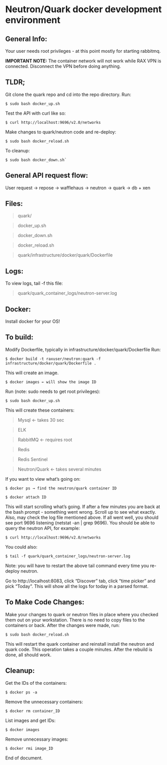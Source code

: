 # Neutron/Quark docker development environment

## General Info:
Your user needs root privileges - at this point mostly for starting rabbitmq.

**IMPORTANT NOTE:** The container network will not work while RAX VPN is connected. Disconnect the VPN before doing anything.

## TLDR;
Git clone the quark repo and cd into the repo directory.
Run:

```
$ sudo bash docker_up.sh
```

Test the API with curl like so:

```
$ curl http://localhost:9696/v2.0/networks
```

Make changes to quark/neutron code and re-deploy:

```
$ sudo bash docker_reload.sh
```

To cleanup:

```
$ sudo bash docker_down.sh`
```

## General API request flow:
User request → repose → wafflehaus → neutron → quark → db + xen


## Files:
> quark/

> docker_up.sh

> docker_down.sh

> docker_reload.sh

> quark/infrastructure/docker/quark/Dockerfile


## Logs:
To view logs, tail -f this file:
> quark/quark_container_logs/neutron-server.log

## Docker:
Install docker for your OS!

## To build:
Modify Dockerfile, typically in infrastructure/docker/quark/Dockerfile
Run:

```
$ docker build -t raxuser/neutron:quark -f infrastructure/docker/quark/Dockerfile .
```

This will create an image.

```
$ docker images ← will show the image ID
```


Run (note: sudo needs to get root privileges):

```
$ sudo bash docker_up.sh
```

This will create these containers:
> Mysql ← takes 30 sec

> ELK

> RabbitMQ ← requires root

> Redis

> Redis Sentinel

> Neutron/Quark ← takes several minutes


If you want to view what’s going on:

```
$ docker ps → find the neutron/quark container ID
```
```
$ docker attach ID
```

This will start scrolling what’s going.
If after a few minutes you are back at the bash prompt - something went wrong.
Scroll up to see what exactly. Also, may check the log file mentioned above.
If all went well, you should see port 9696 listening (netstat -an | grep 9696). You should be able to query the neutron API, for example:

```
$ curl http://localhost:9696/v2.0/networks 
```

You could also:

```
$ tail -f quark/quark_container_logs/neutron-server.log
```

Note: you will have to restart the above tail command every time you re-deploy neutron.

Go to http://localhost:8083, click “Discover” tab, click “time picker” and pick “Today”. This will show all the logs for today in a parsed format.

## To Make Code Changes:
Make your changes to quark or neutron files in place where you checked them out on your workstation. There is no need to copy files to the containers or back.
After the changes were made, run:

```
$ sudo bash docker_reload.sh
```

This will restart the quark container and reinstall install the neutron and quark code.
This operation takes a couple minutes.
After the rebuild is done, all should work.

## Cleanup:
Get the IDs of the containers:

```
$ docker ps -a
```

Remove the unnecessary containers:

```
$ docker rm container_ID
```

List images and get IDs:

```
$ docker images
```

Remove unnecessary images:

```
$ docker rmi image_ID
```

End of document.
